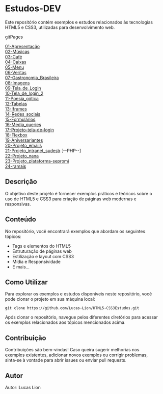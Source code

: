 # Estudos-DEV

<p>Este repositório contém exemplos e estudos relacionados às tecnologias HTML5 e CSS3, utilizadas para desenvolvimento web.</p>

<p>gitPages</p>

<a href="https://lucas-lion.github.io/HTML5-CSS3Estudos/01-Apresentação" target="blank">01-Apresentação</a> <br>
<a href="https://lucas-lion.github.io/HTML5-CSS3Estudos/02-Músicas" target="blank">02-Músicas</a> <br>
<a href="https://lucas-lion.github.io/HTML5-CSS3Estudos/03-Café/cores.html" target="blank">03-Café</a> <br>
<a href="https://lucas-lion.github.io/HTML5-CSS3Estudos/04-Caixas" target="blank">04-Caixas</a> <br>
<a href="https://lucas-lion.github.io/HTML5-CSS3Estudos/05-Menu" target="blank">05-Menu</a> <br>
<a href="https://lucas-lion.github.io/HTML5-CSS3Estudos/06-Veritas" target="blank">06-Veritas</a> <br>
<a href="https://lucas-lion.github.io/HTML5-CSS3Estudos/07-Gastronomia_Brasileira" target="blank">07-Gastronomia_Brasileira</a> <br>
<a href="https://lucas-lion.github.io/HTML5-CSS3Estudos/08-Imagens" target="blank">08-Imagens</a> <br>
<a href="https://lucas-lion.github.io/HTML5-CSS3Estudos/09-Tela_de_Login" target="blank">09-Tela_de_Login</a> <br>
<a href="https://lucas-lion.github.io/HTML5-CSS3Estudos/10-Tela_de_login_2" target="blank">10-Tela_de_login_2</a> <br>
<a href="https://lucas-lion.github.io/HTML5-CSS3Estudos/11-Poesia_gótica" target="blank">11-Poesia_gótica</a> <br>
<a href="https://lucas-lion.github.io/HTML5-CSS3Estudos/12-Tabelas" target="blank">12-Tabelas</a> <br>
<a href="https://lucas-lion.github.io/HTML5-CSS3Estudos/13-Iframes" target="blank">13-Iframes</a> <br>
<a href="https://lucas-lion.github.io/HTML5-CSS3Estudos/14-Redes_sociais" target="blank">14-Redes_sociais</a> <br>
<a href="https://lucas-lion.github.io/HTML5-CSS3Estudos/15-Formulários" target="blank">15-Formulários</a> <br>
<a href="https://lucas-lion.github.io/HTML5-CSS3Estudos/16-Media_queries/mq005" target="blank">16-Media_queries</a> <br>
<a href="https://lucas-lion.github.io/HTML5-CSS3Estudos/17-Projeto-tela-de-login" target="blank">17-Projeto-tela-de-login</a> <br>
<a href="https://lucas-lion.github.io/HTML5-CSS3Estudos/18-Flexbox/nav 2" target="blank">18-Flexbox</a> <br>
<a href="https://lucas-lion.github.io/HTML5-CSS3Estudos/19-Aniversariantes" target="blank">19-Aniversariantes</a> <br>
<a href="https://lucas-lion.github.io/HTML5-CSS3Estudos/20-Projeto_emails" target="blank">20-Projeto_emails</a> <br>
<a href="https://lucas-lion.github.io/HTML5-CSS3Estudos/21-Projeto_intranet_sudesb" target="blank">21-Projeto_intranet_sudesb</a> [--PHP--] <br>
<a href="https://lucas-lion.github.io/HTML5-CSS3Estudos/22-Projeto_nana" target="blank">22-Projeto_nana</a> <br>
<a href="https://lucas-lion.github.io/HTML5-CSS3Estudos/23-Projeto_plataforma-sepromi" target="blank">23-Projeto_plataforma-sepromi</a> <br>
<a href="https://lucas-lion.github.io/HTML5-CSS3Estudos/24-ramais" target="blank">24-ramais</a> <br>

<h2>Descrição</h2>

<p>O objetivo deste projeto é fornecer exemplos práticos e teóricos sobre o uso de HTML5 e CSS3 para criação de páginas web modernas e responsivas.</p>

<h2>Conteúdo</h2>

<p>No repositório, você encontrará exemplos que abordam os seguintes tópicos:</p>

<ul>
  <li>Tags e elementos do HTML5</li>
  <li>Estruturação de páginas web</li>
  <li>Estilização e layout com CSS3</li>
  <li>Mídia e Responsividade</li>
  <li>E mais...</li>
</ul>

<h2>Como Utilizar</h2>

<p>Para explorar os exemplos e estudos disponíveis neste repositório, você pode clonar o projeto em sua máquina local:</p>

<pre><code>git clone https://github.com/Lucas-Lion/HTML5-CSS3Estudos.git</code></pre>

<p>Após clonar o repositório, navegue pelos diferentes diretórios para acessar os exemplos relacionados aos tópicos mencionados acima.</p>

<h2>Contribuição</h2>

<p>Contribuições são bem-vindas! Caso queira sugerir melhorias nos exemplos existentes, adicionar novos exemplos ou corrigir problemas, sinta-se à vontade para abrir issues ou enviar pull requests.</p>

<h2>Autor</h2>

<p>Autor: Lucas Lion</p>

